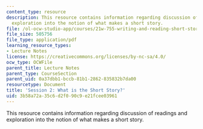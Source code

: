 ```yaml
---
content_type: resource
description: This resource contains information regarding discussion of readings and
  exploration into the notion of what makes a short story.
file: /ol-ocw-studio-app/courses/21w-755-writing-and-reading-short-stories-spring-2012/3b58a72a35c6d2f090c9e21fcee03961_MIT21W_755S12_ses2.pdf
file_size: 505756
file_type: application/pdf
learning_resource_types:
- Lecture Notes
license: https://creativecommons.org/licenses/by-nc-sa/4.0/
ocw_type: OCWFile
parent_title: Lecture Notes
parent_type: CourseSection
parent_uid: 0a37dbb1-bccb-81b1-2862-835832b7da00
resourcetype: Document
title: 'Session 2: What is the Short Story?'
uid: 3b58a72a-35c6-d2f0-90c9-e21fcee03961
---
```

This resource contains information regarding discussion of readings and exploration into the notion of what makes a short story.